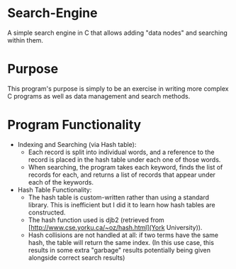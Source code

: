 # Search-Engine
A simple search engine in C that allows adding "data nodes" and searching within them.

# Purpose
This program's purpose is simply to be an exercise in writing more complex C programs as well as data management and search methods.

# Program Functionality
- Indexing and Searching (via Hash table):
  * Each record is split into individual words, and a reference to the record is placed in the hash table under each one of those words.
  * When searching, the program takes each keyword, finds the list of records for each, and returns a list of records that appear under each of the keywords.
- Hash Table Functionality:
  * The hash table is custom-written rather than using a standard library. This is inefficient but I did it to learn how hash tables are constructed.
  * The hash function used is djb2 (retrieved from [http://www.cse.yorku.ca/~oz/hash.html](York University)).
  * Hash collisions are not handled at all: if two terms have the same hash, the table will return the same index. (In this use case, this results in some extra "garbage" results potentially being given alongside correct search results)
 
